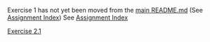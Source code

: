 Exercise 1 has not yet been moved from the [main README.md](../README.md) (See [Assignment Index](./README.md)) See [Assignment Index](./README.md)

[Exercise 2.1](./Exercise_2_1.md)
